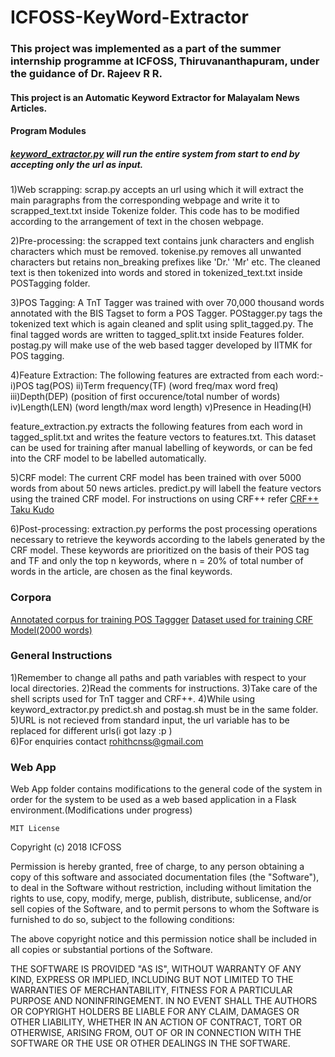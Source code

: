 # ICFOSS-KeyWord-Extractor
### This project was implemented as a part of the summer internship programme at ICFOSS, Thiruvananthapuram, under the guidance of Dr. Rajeev R R.
#### This project is an Automatic Keyword Extractor for Malayalam News Articles. 

#### Program Modules

##### [keyword_extractor.py](/keyword_extractor.py) will run the entire system from start to end by accepting only the url as input.

1)Web scrapping: scrap.py accepts an url using which it will extract the main paragraphs from the corresponding webpage and write it to scrapped_text.txt inside Tokenize folder. This code has to be modified according to the arrangement of text in the chosen webpage.

2)Pre-processing: the scrapped text contains junk characters and english characters which must be removed. tokenise.py removes all unwanted characters but retains non_breaking prefixes like 'Dr.' 'Mr' etc. The cleaned text is then tokenized into words and stored in tokenized_text.txt inside POSTagging folder.

3)POS Tagging: A TnT Tagger was trained with over 70,000 thousand words annotated with the BIS Tagset to form a POS Tagger. POStagger.py tags the tokenized text which is again cleaned and split using split_tagged.py. The final tagged words are written to tagged_split.txt inside Features folder. postag.py will make use of the web based tagger developed by IITMK for POS tagging.

4)Feature Extraction: The following features are extracted from each word:-
    i)POS tag(POS)
   ii)Term frequency(TF) (word freq/max word freq)
  iii)Depth(DEP) (position of first occurence/total number of words)
   iv)Length(LEN) (word length/max word length)
   v)Presence in Heading(H)
   
  feature_extraction.py extracts the following features from each word in tagged_split.txt and writes the feature vectors to               features.txt. This dataset can be used for training after manual labelling of keywords, or can be fed into the CRF model to be           labelled automatically.
  
5)CRF model: The current CRF model has been trained with over 5000 words from about 50 news articles. predict.py will labell the feature vectors using the trained CRF model. For instructions on using CRF++ refer [CRF++ Taku Kudo](https://taku910.github.io/crfpp/)

6)Post-processing: extraction.py performs the post processing operations necessary to retrieve the keywords according to the labels generated by the CRF model. These keywords are prioritized on the basis of their POS tag and TF and only the top n keywords, where n = 20% of total number of words in the article, are chosen as the final keywords.

### Corpora
[Annotated corpus for training POS Taggger](/POSTagging/TnT/largest.txt)
[Dataset used for training CRF Model(2000 words)](/CRF/train.txt)

### General Instructions
   1)Remember to change all paths and path variables with respect to your local directories.
   2)Read the comments for instructions.
   3)Take care of the shell scripts used for TnT tagger and CRF++.
   4)While using keyword_extractor.py predict.sh and postag.sh must be in the same folder.
   5)URL is not recieved from standard input, the url variable has to be replaced for different urls(i got lazy :p )   
   6)For enquiries contact rohithcnss@gmail.com

### Web App
   Web App folder contains modifications to the general code of the system in order for the system to be used as a web based application    in a Flask environment.(Modifications under progress)
   
    MIT License

Copyright (c) 2018 ICFOSS

Permission is hereby granted, free of charge, to any person obtaining a copy
of this software and associated documentation files (the "Software"), to deal
in the Software without restriction, including without limitation the rights
to use, copy, modify, merge, publish, distribute, sublicense, and/or sell
copies of the Software, and to permit persons to whom the Software is
furnished to do so, subject to the following conditions:

The above copyright notice and this permission notice shall be included in all
copies or substantial portions of the Software.

THE SOFTWARE IS PROVIDED "AS IS", WITHOUT WARRANTY OF ANY KIND, EXPRESS OR
IMPLIED, INCLUDING BUT NOT LIMITED TO THE WARRANTIES OF MERCHANTABILITY,
FITNESS FOR A PARTICULAR PURPOSE AND NONINFRINGEMENT. IN NO EVENT SHALL THE
AUTHORS OR COPYRIGHT HOLDERS BE LIABLE FOR ANY CLAIM, DAMAGES OR OTHER
LIABILITY, WHETHER IN AN ACTION OF CONTRACT, TORT OR OTHERWISE, ARISING FROM,
OUT OF OR IN CONNECTION WITH THE SOFTWARE OR THE USE OR OTHER DEALINGS IN THE
SOFTWARE.

